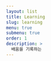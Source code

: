 ```yaml
---
layout: list
title: Learning
slug: learning
menu: true
submenu: true
order: 1
description: >
  배움을 기록하는 
---
```

